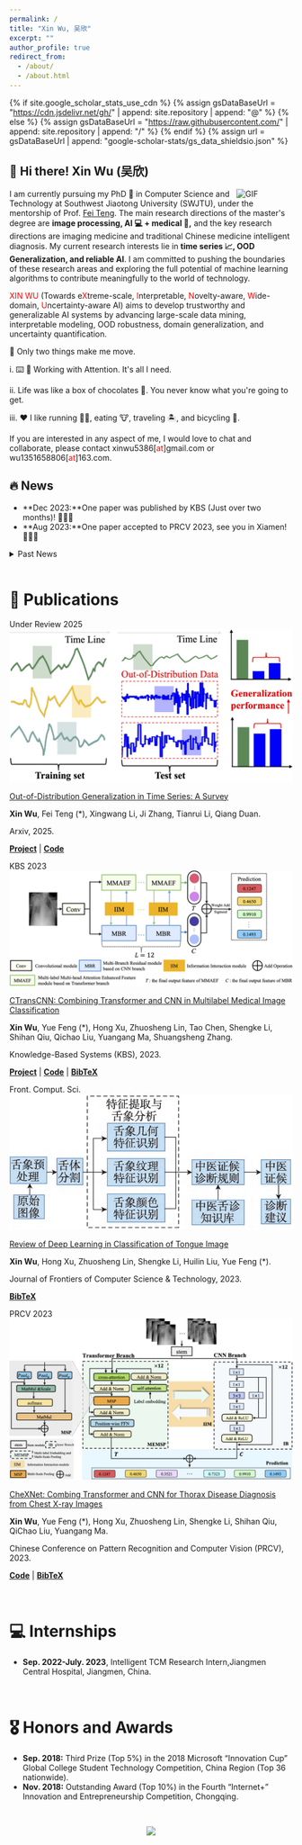 ```yaml
---
permalink: /
title: "Xin Wu, 吴欣"
excerpt: ""
author_profile: true
redirect_from:
  - /about/
  - /about.html
---
```


{% if site.google_scholar_stats_use_cdn %}
{% assign gsDataBaseUrl = "https://cdn.jsdelivr.net/gh/" | append: site.repository | append: "@" %}
{% else %}
{% assign gsDataBaseUrl = "https://raw.githubusercontent.com/" | append: site.repository | append: "/" %}
{% endif %}
{% assign url = gsDataBaseUrl | append: "google-scholar-stats/gs_data_shieldsio.json" %}

<span class='anchor' id='about-me'></span>

## 👋 Hi there! Xin Wu (吴欣)

<img align="right" alt="GIF" src="https://media.giphy.com/media/LnQjpWaON8nhr21vNW/giphy.gif" width="100" title=" Say HI">

I am currently pursuing my PhD 🔭 in Computer Science and Technology at Southwest Jiaotong University (SWJTU), under the mentorship of Prof. [Fei Teng](https://scholar.google.com.hk/citations?hl=zh-CN&user=5CVB6eYAAAAJ&view_op=list_works&sortby=pubdate). The main research directions of the master's degree are **image processing, AI 💻 + medical 🏥,** and the key research directions are imaging medicine and traditional Chinese medicine intelligent diagnosis. My current research interests lie in **time series 📈, OOD Generalization, and reliable AI**. I am committed to pushing the boundaries of these research areas and exploring the full potential of machine learning algorithms to contribute meaningfully to the world of technology.

<span style="color: red;">XIN WU</span> (Towards e<span style="color: red;">X</span>treme-scale, <span style="color: red;">I</span>nterpretable, <span style="color: red;">N</span>ovelty-aware, <span style="color: red;">W</span>ide-domain, <span style="color: red;">U</span>ncertainty-aware AI) aims to develop trustworthy and generalizable AI systems by advancing large-scale data mining, interpretable modeling, OOD robustness, domain generalization, and uncertainty quantification.

🤔 Only two things make me move.

i. ⌨️ 🧱 Working with Attention. It's all I need.

ii. Life was like a box of chocolates 🍫. You never know what you're going to get.

iii. ❤️ I like running 🏃‍♀️, eating 🐮, traveling 🏝, and bicycling 🚴.

If you are interested in any aspect of me, I would love to chat and collaborate, please contact xinwu5386[<span style="color: red;">at</span>]gmail.com or wu1351658806[<span style="color: red;">at</span>]163.com.
<br>

## 🔥 News
- **Dec 2023:**One paper was published by KBS (Just over two months)! 🎉🎉🎉
- **Aug 2023:**One paper accepted to PRCV 2023, see you in Xiamen! 🎉🎉🎉

<details>
  <summary>Past News</summary>
    <li><strong>Oct 2022:</strong> One paper accepted to Journal of Frontiers of Computer Science and Technology. 🎉🎉🎉</li>
</details>
<br>

# 📝 Publications

<!-- paper 4 -->

<div class='paper-box'>
<div class='paper-box-image'><div><div class="badge">Under Review 2025</div><img src='images/TSOOG.png' loading="lazy" alt="VectorPainter"></div></div>
<div class='paper-box-text' markdown="1">

[Out-of-Distribution Generalization in Time Series: A Survey](https://arxiv.org/abs/2503.13868)

**Xin Wu**, Fei Teng (*), Xingwang Li, Ji Zhang, Tianrui Li, Qiang Duan.

<!-- [![project](https://img.shields.io/badge/%F0%9F%8F%A0%20Homepage-VectorPainter-orange.svg)](https://hjc-owo.github.io/VectorPainterProject/) -->

<!-- <b><u>TL;DR:</u></b> VectorPainter synthesizes text-guided vector graphics by imitating strokes. -->
Arxiv, 2025.

[**Project**](https://tsood-generalization.com/) | [**Code**](https://github.com/tsood-generalization/tsood-generalization.github.io)
</div>
</div>

<!-- paper 3 -->

<div class='paper-box'>
<div class='paper-box-image'><div><div class="badge">KBS 2023</div><img src='images/CTransCNN.png' loading="lazy" alt="DiffSketcher"></div></div>
<div class='paper-box-text' markdown="1">

[CTransCNN: Combining Transformer and CNN in Multilabel Medical Image Classification](https://www.sciencedirect.com/science/article/pii/S0950705123007803)

**Xin Wu**, Yue Feng (*), Hong Xu, Zhuosheng Lin, Tao Chen, Shengke Li, Shihan Qiu, Qichao Liu, Yuangang Ma, Shuangsheng Zhang.

<!-- <b><u>TL;DR:</u></b> DiffSketcher pioneered the use of diffusion models for text-to-vector sketch generation. -->

Knowledge-Based Systems (KBS), 2023.

[**Project**](https://wuliwuxin.github.io/CTransCNNProject/) | [**Code**](https://github.com/wuliwuxin/CTransCNN) | [**BibTeX**](https://scholar.googleusercontent.com/scholar.bib?q=info:_o9ONaHFjEEJ:scholar.google.com/&output=citation&scisdr=ClHYkEj1EIPJvTogxbA:AFWwaeYAAAAAZZYm3bGMd9pFdweNG31xjHWQnP8&scisig=AFWwaeYAAAAAZZYm3VSfz0F7TZLxQfP4Th_3O9Q&scisf=4&ct=citation&cd=-1&hl=zh-CN)
</div>
</div>

<!-- paper 2 -->

<div class='paper-box'>
<div class='paper-box-image'><div><div class="badge">Front. Comput. Sci.</div><img src='images/Review.png' loading="lazy" alt="Inversion-By-Inversion"></div></div>
<div class='paper-box-text' markdown="1">

[Review of Deep Learning in Classification of Tongue Image](https://kns.cnki.net/kcms2/article/abstract?v=vs6GoGUIqCNTlLRE8rAew89_2frASlqBYDW5yBqSuUsLAQGslZ-fE-4I3Qs7SDvrJgFdCKfZ0XAeWVrhW7XXKxFP3wzvJdNuRM3yDy2s6jC4IrWvfwBEVK3iQ8oGTMd9O-MWfwnRkxUpkdeylmPwyw==&uniplatform=NZKPT&language=CHS)

**Xin Wu**, Hong Xu, Zhuosheng Lin, Shengke Li, Huilin Liu, Yue Feng (*).

Journal of Frontiers of Computer Science & Technology, 2023.

[**BibTeX**](http://fcst.ceaj.org/CN/article/getTxtFile.do?fileType=BibTeX&id=3181)
</div>
</div>

<!-- paper 1 -->

<div class='paper-box'>
<div class='paper-box-image'><div><div class="badge">PRCV 2023</div><img src='images/CheXNet.png' loading="lazy" alt="DualGraph"></div></div>
<div class='paper-box-text' markdown="1">

[CheXNet: Combing Transformer and CNN for Thorax Disease Diagnosis from Chest X-ray Images](https://link.springer.com/chapter/10.1007/978-981-99-8558-6_7)

**Xin Wu**, Yue Feng (*), Hong Xu, Zhuosheng Lin, Shengke Li, Shihan Qiu, QiChao Liu, Yuangang Ma.

Chinese Conference on Pattern Recognition and Computer Vision (PRCV), 2023.

[**Code**](https://github.com/wuliwuxin/CheXNet) | [**BibTeX**](https://citation-needed.springer.com/v2/references/10.1007/978-981-99-8558-6_7?format=bibtex&flavour=citation) 
</div>
</div>
<br>

# 💻 Internships
- **Sep. 2022-July. 2023**, Intelligent TCM Research Intern,Jiangmen Central Hospital, Jiangmen, China.
<br>

# 🎖 Honors and Awards
- **Sep. 2018:** Third Prize (Top 5%) in the 2018 Microsoft “Innovation Cup” Global College Student Technology Competition, China Region (Top 36 nationwide).				  
- **Nov. 2018:** Outstanding Award (Top 10%) in the Fourth “Internet+” Innovation and Entrepreneurship Competition, Chongqing.
<br>

<p align="center">
<a href="https://clustrmaps.com/site/1c5dz" title="ClustrMaps">
  <img src="//www.clustrmaps.com/map_v2.png?d=6FW0QP0Be0BDSlZCNbTKuLsEaDGmvRe9Pwxt88fjUVI&cl=ffffff" />
</a>
</p>
<!-- [//]: # (# 📖 Educations)
[//]: # (- *2022.09 - &#40;now&#41;*, Phd student, Beihang University, Beijing. ) -->
<!-- - *2015.09 - 2019.06*, Lorem ipsum dolor sit amet, consectetur adipiscing elit. Vivamus ornare aliquet ipsum, ac tempus justo dapibus sit amet.  -->

<!-- # 💬 Invited Talks
- *2021.06*, Lorem ipsum dolor sit amet, consectetur adipiscing elit. Vivamus ornare aliquet ipsum, ac tempus justo dapibus sit amet. 
- *2021.03*, Lorem ipsum dolor sit amet, consectetur adipiscing elit. Vivamus ornare aliquet ipsum, ac tempus justo dapibus sit amet.  \| [\[video\]](https://github.com/) -->
<!-- 
 <!-- 📒 Projects -->

<!-- project 1 -->

<!-- <div class='paper-box'>
<div class='paper-box-image'><div><div class="project-badge">open source</div><img src='images/PyTorch-SVGRender-cover.png' alt="PyTorch-SVGRender" width="100%"></div></div>
<div class='paper-box-text' markdown="1">
[Pytorch-SVGRender: A Differentiable Rendering Library for SVG Creation](https://ximinng.github.io/PyTorch-SVGRender-project/)

👥 Main Contributors: **Ximing Xing**, Juncheng Hu  -->

<!-- <b><u>TL;DR:</u></b> SVG Differentiable Rendering: Generating vector graphics using neural networks. Support: text-to-SVG, Image-to-SVG, SVG Editing.

<a href="https://ximinng.github.io/PyTorch-SVGRender-project/"><img src="https://img.shields.io/badge/Website-Gitpage-yellow" alt="website"></a>
<a href="https://pytorch-svgrender.readthedocs.io/en/latest/index.html"><img src="https://img.shields.io/badge/DOCS-Readthedocs-purple?logo=readthedocs" alt="docs"></a>
<a href="https://huggingface.co/SVGRender"><img src="https://img.shields.io/badge/SPACE-HuggingFace-ffcc00?logo=huggingface" alt="space"></a> [![](https://img.shields.io/github/stars/ximinng/PyTorch-SVGRender?style=social&label=Code+Stars)](https://github.com/ximinng/PyTorch-SVGRender) -->

<!-- 🌐 [**Project**](https://ximinng.github.io/PyTorch-SVGRender-project/) | 📁 [**Code**](https://github.com/ximinng/PyTorch-SVGRender) | 🤗 [**HuggingFace**](https://huggingface.co/SVGRender) | 📄 [**Docs**](https://pytorch-svgrender.readthedocs.io/en/latest/index.html)
</div>
</div> -->

<!-- # 📑 Professional Activities -->

<!-- - Conference Reviewer

  CVPR 2024, ECCV 2024, NIPS 2024, ACM MM 2024, AAAI 2025, CVPR 2025, SIGGRAPH 2025

- Journal Reviewer

  IJCV, IEEE T-VCG -->


